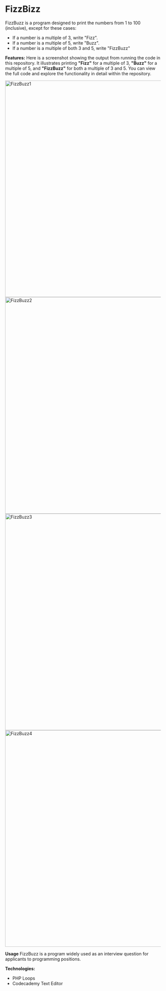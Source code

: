 # FizzBizz
FizzBuzz is a program designed to print the numbers from 1 to 100 (inclusive), except for these cases:
- If a number is a multiple of 3, write "Fizz".
- If a number is a multiple of 5, write "Buzz".
- If a number is a multiple of both 3 and 5, write "FizzBuzz"

**Features:** Here is a screenshot showing the output from running the code in this repository. It illustrates printing **"Fizz"** for a multiple of 3, **"Buzz"** for a multiple of 5, and **"FizzBuzz"** for both a multiple of 3 and 5. You can view the full code and explore the functionality in detail within the repository.

<img width="700" alt="FizzBuzz1" src="https://github.com/user-attachments/assets/686b2cd1-44c5-4aa2-938e-dc14be8d55e0">
<img width="700" alt="FizzBuzz2" src="https://github.com/user-attachments/assets/08525908-a2c0-40c9-8050-53b9dc3052b6">
<img width="700" alt="FizzBuzz3" src="https://github.com/user-attachments/assets/072e5ce4-ed33-43c3-a629-f229bc33e361">
<img width="700" alt="FizzBuzz4" src="https://github.com/user-attachments/assets/445ac57b-c251-4cba-be03-64babb8d5dcd">  


      
**Usage** FizzBuzz is a program widely used as an interview question for applicants to programming positions. 

**Technologies:** 
+ PHP Loops
+ Codecademy Text Editor
